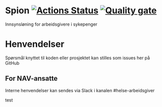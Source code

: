 Spion 
[![Actions Status](https://github.com/navikt/helse-spion/workflows/Bygg%20og%20deploy/badge.svg)](https://github.com/navikt/helse-spleis/actions)
[![Quality gate](https://sonarcloud.io/api/project_badges/quality_gate?project=navikt_helse-spion)](https://sonarcloud.io/dashboard?id=navikt_helse-spion)
================

Innsynsløning for arbeidsgivere i sykepenger

# Henvendelser

Spørsmål knyttet til koden eller prosjektet kan stilles som issues her på GitHub

## For NAV-ansatte

Interne henvendelser kan sendes via Slack i kanalen #helse-arbeidsgiver



test
